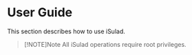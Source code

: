 # User Guide

This section describes how to use iSulad.

> [!NOTE]Note
> All iSulad operations require root privileges.

